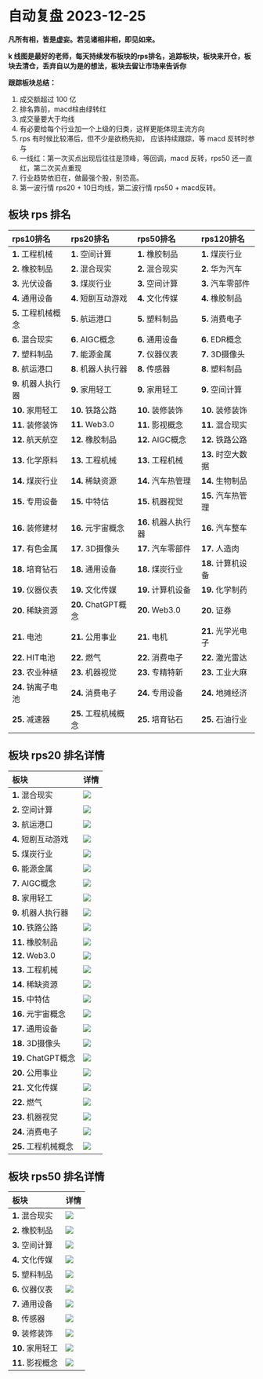 # 自动复盘 2023-12-25

**凡所有相，皆是虚妄。若见诸相非相，即见如来。**

**k 线图是最好的老师，每天持续发布板块的rps排名，追踪板块，板块来开仓，板块去清仓，丢弃自以为是的想法，板块去留让市场来告诉你**
        
**跟踪板块总结：**
1. 成交额超过 100 亿
2. 排名靠前，macd柱由绿转红
3. 成交量要大于均线
4. 有必要给每个行业加一个上级的归类，这样更能体现主流方向
5. rps 有时候比较滞后，但不少是欲杨先抑， 应该持续跟踪，等 macd 反转时参与
6. 一线红：第一次买点出现后往往是顶峰，等回调，macd 反转，rps50 还一直红，第二次买点重现
7. 行业趋势依旧在，做最强个股，别恐高。
8. 第一波行情 rps20 + 10日均线，第二波行情 rps50 + macd反转。
        
## 板块 rps 排名
| rps10排名           | rps20排名            | rps50排名            | rps120排名         |
|:--------------------|:---------------------|:---------------------|:-------------------|
| **1.** 工程机械     | **1.** 空间计算      | **1.** 橡胶制品      | **1.** 煤炭行业    |
| **2.** 橡胶制品     | **2.** 混合现实      | **2.** 混合现实      | **2.** 华为汽车    |
| **3.** 光伏设备     | **3.** 煤炭行业      | **3.** 空间计算      | **3.** 汽车零部件  |
| **4.** 通用设备     | **4.** 短剧互动游戏  | **4.** 文化传媒      | **4.** 橡胶制品    |
| **5.** 工程机械概念 | **5.** 航运港口      | **5.** 塑料制品      | **5.** 消费电子    |
| **6.** 混合现实     | **6.** AIGC概念      | **6.** 通用设备      | **6.** EDR概念     |
| **7.** 塑料制品     | **7.** 能源金属      | **7.** 仪器仪表      | **7.** 3D摄像头    |
| **8.** 航运港口     | **8.** 机器人执行器  | **8.** 传感器        | **8.** 塑料制品    |
| **9.** 机器人执行器 | **9.** 家用轻工      | **9.** 家用轻工      | **9.** 空间计算    |
| **10.** 家用轻工    | **10.** 铁路公路     | **10.** 装修装饰     | **10.** 装修装饰   |
| **11.** 装修装饰    | **11.** Web3.0       | **11.** 影视概念     | **11.** 混合现实   |
| **12.** 航天航空    | **12.** 橡胶制品     | **12.** AIGC概念     | **12.** 铁路公路   |
| **13.** 化学原料    | **13.** 工程机械     | **13.** 工程机械     | **13.** 时空大数据 |
| **14.** 煤炭行业    | **14.** 稀缺资源     | **14.** 汽车热管理   | **14.** 生物制品   |
| **15.** 专用设备    | **15.** 中特估       | **15.** 机器视觉     | **15.** 汽车热管理 |
| **16.** 装修建材    | **16.** 元宇宙概念   | **16.** 机器人执行器 | **16.** 汽车整车   |
| **17.** 有色金属    | **17.** 3D摄像头     | **17.** 汽车零部件   | **17.** 人造肉     |
| **18.** 培育钻石    | **18.** 通用设备     | **18.** 煤炭行业     | **18.** 计算机设备 |
| **19.** 仪器仪表    | **19.** 文化传媒     | **19.** 计算机设备   | **19.** 化学制药   |
| **20.** 稀缺资源    | **20.** ChatGPT概念  | **20.** Web3.0       | **20.** 证券       |
| **21.** 电池        | **21.** 公用事业     | **21.** 电机         | **21.** 光学光电子 |
| **22.** HIT电池     | **22.** 燃气         | **22.** 消费电子     | **22.** 激光雷达   |
| **23.** 农业种植    | **23.** 机器视觉     | **23.** 专精特新     | **23.** 工业大麻   |
| **24.** 钠离子电池  | **24.** 消费电子     | **24.** 专用设备     | **24.** 地摊经济   |
| **25.** 减速器      | **25.** 工程机械概念 | **25.** 培育钻石     | **25.** 石油行业   |
## 板块 rps20 排名详情
| 板块                 | 详情                                                                                                 |
|:---------------------|:-----------------------------------------------------------------------------------------------------|
| **1.** 混合现实      | ![](https://sykent-blog-image.oss-cn-beijing.aliyuncs.com/quant/image/2023/12/1703491555330-tmp.jpg) |
| **2.** 空间计算      | ![](https://sykent-blog-image.oss-cn-beijing.aliyuncs.com/quant/image/2023/12/1703491556550-tmp.jpg) |
| **3.** 航运港口      | ![](https://sykent-blog-image.oss-cn-beijing.aliyuncs.com/quant/image/2023/12/1703491557635-tmp.jpg) |
| **4.** 短剧互动游戏  | ![](https://sykent-blog-image.oss-cn-beijing.aliyuncs.com/quant/image/2023/12/1703491558203-tmp.jpg) |
| **5.** 煤炭行业      | ![](https://sykent-blog-image.oss-cn-beijing.aliyuncs.com/quant/image/2023/12/1703491559200-tmp.jpg) |
| **6.** 能源金属      | ![](https://sykent-blog-image.oss-cn-beijing.aliyuncs.com/quant/image/2023/12/1703491560198-tmp.jpg) |
| **7.** AIGC概念      | ![](https://sykent-blog-image.oss-cn-beijing.aliyuncs.com/quant/image/2023/12/1703491561180-tmp.jpg) |
| **8.** 家用轻工      | ![](https://sykent-blog-image.oss-cn-beijing.aliyuncs.com/quant/image/2023/12/1703491562155-tmp.jpg) |
| **9.** 机器人执行器  | ![](https://sykent-blog-image.oss-cn-beijing.aliyuncs.com/quant/image/2023/12/1703491562766-tmp.jpg) |
| **10.** 铁路公路     | ![](https://sykent-blog-image.oss-cn-beijing.aliyuncs.com/quant/image/2023/12/1703491563778-tmp.jpg) |
| **11.** 橡胶制品     | ![](https://sykent-blog-image.oss-cn-beijing.aliyuncs.com/quant/image/2023/12/1703491564749-tmp.jpg) |
| **12.** Web3.0       | ![](https://sykent-blog-image.oss-cn-beijing.aliyuncs.com/quant/image/2023/12/1703491565749-tmp.jpg) |
| **13.** 工程机械     | ![](https://sykent-blog-image.oss-cn-beijing.aliyuncs.com/quant/image/2023/12/1703491566763-tmp.jpg) |
| **14.** 稀缺资源     | ![](https://sykent-blog-image.oss-cn-beijing.aliyuncs.com/quant/image/2023/12/1703491567765-tmp.jpg) |
| **15.** 中特估       | ![](https://sykent-blog-image.oss-cn-beijing.aliyuncs.com/quant/image/2023/12/1703491571884-tmp.jpg) |
| **16.** 元宇宙概念   | ![](https://sykent-blog-image.oss-cn-beijing.aliyuncs.com/quant/image/2023/12/1703491572848-tmp.jpg) |
| **17.** 通用设备     | ![](https://sykent-blog-image.oss-cn-beijing.aliyuncs.com/quant/image/2023/12/1703491573852-tmp.jpg) |
| **18.** 3D摄像头     | ![](https://sykent-blog-image.oss-cn-beijing.aliyuncs.com/quant/image/2023/12/1703491574894-tmp.jpg) |
| **19.** ChatGPT概念  | ![](https://sykent-blog-image.oss-cn-beijing.aliyuncs.com/quant/image/2023/12/1703491575815-tmp.jpg) |
| **20.** 公用事业     | ![](https://sykent-blog-image.oss-cn-beijing.aliyuncs.com/quant/image/2023/12/1703491576848-tmp.jpg) |
| **21.** 文化传媒     | ![](https://sykent-blog-image.oss-cn-beijing.aliyuncs.com/quant/image/2023/12/1703491577835-tmp.jpg) |
| **22.** 燃气         | ![](https://sykent-blog-image.oss-cn-beijing.aliyuncs.com/quant/image/2023/12/1703491578880-tmp.jpg) |
| **23.** 机器视觉     | ![](https://sykent-blog-image.oss-cn-beijing.aliyuncs.com/quant/image/2023/12/1703491579863-tmp.jpg) |
| **24.** 消费电子     | ![](https://sykent-blog-image.oss-cn-beijing.aliyuncs.com/quant/image/2023/12/1703491580901-tmp.jpg) |
| **25.** 工程机械概念 | ![](https://sykent-blog-image.oss-cn-beijing.aliyuncs.com/quant/image/2023/12/1703491581850-tmp.jpg) |
## 板块 rps50 排名详情
| 板块             | 详情                                                                                                 |
|:-----------------|:-----------------------------------------------------------------------------------------------------|
| **1.** 混合现实  | ![](https://sykent-blog-image.oss-cn-beijing.aliyuncs.com/quant/image/2023/12/1703491582631-tmp.jpg) |
| **2.** 橡胶制品  | ![](https://sykent-blog-image.oss-cn-beijing.aliyuncs.com/quant/image/2023/12/1703491583533-tmp.jpg) |
| **3.** 空间计算  | ![](https://sykent-blog-image.oss-cn-beijing.aliyuncs.com/quant/image/2023/12/1703491584270-tmp.jpg) |
| **4.** 文化传媒  | ![](https://sykent-blog-image.oss-cn-beijing.aliyuncs.com/quant/image/2023/12/1703491585215-tmp.jpg) |
| **5.** 塑料制品  | ![](https://sykent-blog-image.oss-cn-beijing.aliyuncs.com/quant/image/2023/12/1703491586279-tmp.jpg) |
| **6.** 仪器仪表  | ![](https://sykent-blog-image.oss-cn-beijing.aliyuncs.com/quant/image/2023/12/1703491587297-tmp.jpg) |
| **7.** 通用设备  | ![](https://sykent-blog-image.oss-cn-beijing.aliyuncs.com/quant/image/2023/12/1703491588307-tmp.jpg) |
| **8.** 传感器    | ![](https://sykent-blog-image.oss-cn-beijing.aliyuncs.com/quant/image/2023/12/1703491589281-tmp.jpg) |
| **9.** 装修装饰  | ![](https://sykent-blog-image.oss-cn-beijing.aliyuncs.com/quant/image/2023/12/1703491590314-tmp.jpg) |
| **10.** 家用轻工 | ![](https://sykent-blog-image.oss-cn-beijing.aliyuncs.com/quant/image/2023/12/1703491591265-tmp.jpg) |
| **11.** 影视概念 | ![](https://sykent-blog-image.oss-cn-beijing.aliyuncs.com/quant/image/2023/12/1703491592344-tmp.jpg) |